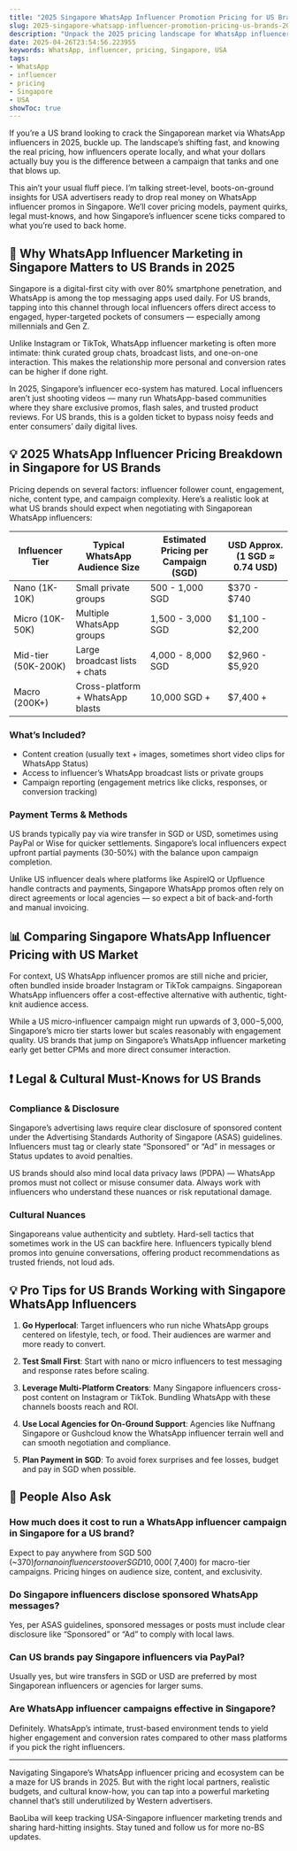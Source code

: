 ```yaml
---
title: "2025 Singapore WhatsApp Influencer Promotion Pricing for US Brands: What You Really Need to Know"
slug: 2025-singapore-whatsapp-influencer-promotion-pricing-us-brands-2025-04-26
description: "Unpack the 2025 pricing landscape for WhatsApp influencer marketing in Singapore from a USA brand’s perspective. Real talk on costs, payment methods, compliance, and how to make your dollar go further."
date: 2025-04-26T23:54:56.223955
keywords: WhatsApp, influencer, pricing, Singapore, USA
tags:
- WhatsApp
- influencer
- pricing
- Singapore
- USA
showToc: true
---
```


If you’re a US brand looking to crack the Singaporean market via WhatsApp influencers in 2025, buckle up. The landscape’s shifting fast, and knowing the real pricing, how influencers operate locally, and what your dollars actually buy you is the difference between a campaign that tanks and one that blows up.

This ain’t your usual fluff piece. I’m talking street-level, boots-on-ground insights for USA advertisers ready to drop real money on WhatsApp influencer promos in Singapore. We’ll cover pricing models, payment quirks, legal must-knows, and how Singapore’s influencer scene ticks compared to what you’re used to back home.

## 📢 Why WhatsApp Influencer Marketing in Singapore Matters to US Brands in 2025

Singapore is a digital-first city with over 80% smartphone penetration, and WhatsApp is among the top messaging apps used daily. For US brands, tapping into this channel through local influencers offers direct access to engaged, hyper-targeted pockets of consumers — especially among millennials and Gen Z.

Unlike Instagram or TikTok, WhatsApp influencer marketing is often more intimate: think curated group chats, broadcast lists, and one-on-one interaction. This makes the relationship more personal and conversion rates can be higher if done right.

In 2025, Singapore’s influencer eco-system has matured. Local influencers aren’t just shooting videos — many run WhatsApp-based communities where they share exclusive promos, flash sales, and trusted product reviews. For US brands, this is a golden ticket to bypass noisy feeds and enter consumers’ daily digital lives.

## 💡 2025 WhatsApp Influencer Pricing Breakdown in Singapore for US Brands

Pricing depends on several factors: influencer follower count, engagement, niche, content type, and campaign complexity. Here’s a realistic look at what US brands should expect when negotiating with Singaporean WhatsApp influencers:

| Influencer Tier       | Typical WhatsApp Audience Size | Estimated Pricing per Campaign (SGD) | USD Approx. (1 SGD ≈ 0.74 USD) |
|----------------------|-------------------------------|------------------------------------|-------------------------------|
| Nano (1K-10K)         | Small private groups           | 500 - 1,000 SGD                   | $370 - $740                   |
| Micro (10K-50K)       | Multiple WhatsApp groups       | 1,500 - 3,000 SGD                 | $1,100 - $2,200               |
| Mid-tier (50K-200K)   | Large broadcast lists + chats  | 4,000 - 8,000 SGD                 | $2,960 - $5,920               |
| Macro (200K+)          | Cross-platform + WhatsApp blasts| 10,000 SGD +                    | $7,400 +                     |

### What’s Included?

- Content creation (usually text + images, sometimes short video clips for WhatsApp Status)
- Access to influencer’s WhatsApp broadcast lists or private groups
- Campaign reporting (engagement metrics like clicks, responses, or conversion tracking)

### Payment Terms & Methods

US brands typically pay via wire transfer in SGD or USD, sometimes using PayPal or Wise for quicker settlements. Singapore’s local influencers expect upfront partial payments (30-50%) with the balance upon campaign completion.

Unlike US influencer deals where platforms like AspireIQ or Upfluence handle contracts and payments, Singapore WhatsApp promos often rely on direct agreements or local agencies — so expect a bit of back-and-forth and manual invoicing.

## 📊 Comparing Singapore WhatsApp Influencer Pricing with US Market

For context, US WhatsApp influencer promos are still niche and pricier, often bundled inside broader Instagram or TikTok campaigns. Singaporean WhatsApp influencers offer a cost-effective alternative with authentic, tight-knit audience access.

While a US micro-influencer campaign might run upwards of $3,000-$5,000, Singapore’s micro tier starts lower but scales reasonably with engagement quality. US brands that jump on Singapore’s WhatsApp influencer marketing early get better CPMs and more direct consumer interaction.

## ❗ Legal & Cultural Must-Knows for US Brands

### Compliance & Disclosure

Singapore’s advertising laws require clear disclosure of sponsored content under the Advertising Standards Authority of Singapore (ASAS) guidelines. Influencers must tag or clearly state “Sponsored” or “Ad” in messages or Status updates to avoid penalties.

US brands should also mind local data privacy laws (PDPA) — WhatsApp promos must not collect or misuse consumer data. Always work with influencers who understand these nuances or risk reputational damage.

### Cultural Nuances

Singaporeans value authenticity and subtlety. Hard-sell tactics that sometimes work in the US can backfire here. Influencers typically blend promos into genuine conversations, offering product recommendations as trusted friends, not loud ads.

## 💡 Pro Tips for US Brands Working with Singapore WhatsApp Influencers

1. **Go Hyperlocal**: Target influencers who run niche WhatsApp groups centered on lifestyle, tech, or food. Their audiences are warmer and more ready to convert.

2. **Test Small First**: Start with nano or micro influencers to test messaging and response rates before scaling.

3. **Leverage Multi-Platform Creators**: Many Singapore influencers cross-post content on Instagram or TikTok. Bundling WhatsApp with these channels boosts reach and ROI.

4. **Use Local Agencies for On-Ground Support**: Agencies like Nuffnang Singapore or Gushcloud know the WhatsApp influencer terrain well and can smooth negotiation and compliance.

5. **Plan Payment in SGD**: To avoid forex surprises and fee losses, budget and pay in SGD when possible.

## 📢 People Also Ask

### How much does it cost to run a WhatsApp influencer campaign in Singapore for a US brand?

Expect to pay anywhere from SGD 500 (~$370) for nano influencers to over SGD 10,000 (~$7,400) for macro-tier campaigns. Pricing hinges on audience size, content, and exclusivity.

### Do Singapore influencers disclose sponsored WhatsApp messages?

Yes, per ASAS guidelines, sponsored messages or posts must include clear disclosure like “Sponsored” or “Ad” to comply with local laws.

### Can US brands pay Singapore influencers via PayPal?

Usually yes, but wire transfers in SGD or USD are preferred by most Singaporean influencers or agencies for larger sums.

### Are WhatsApp influencer campaigns effective in Singapore?

Definitely. WhatsApp’s intimate, trust-based environment tends to yield higher engagement and conversion rates compared to other mass platforms if you pick the right influencers.

---

Navigating Singapore’s WhatsApp influencer pricing and ecosystem can be a maze for US brands in 2025. But with the right local partners, realistic budgets, and cultural know-how, you can tap into a powerful marketing channel that’s still underutilized by Western advertisers.

BaoLiba will keep tracking USA-Singapore influencer marketing trends and sharing hard-hitting insights. Stay tuned and follow us for more no-BS updates.